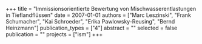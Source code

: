 +++
title = "Immissionsorientierte Bewertung von Mischwasserentlastungen in Tieflandflüssen"
date = 2007-01-01
authors = ["Marc Leszinski", "Frank Schumacher", "Kai Schroeder", "Erika Pawlowsky-Reusing", "Bernd Heinzmann"]
publication_types = ["4"]
abstract = ""
selected = false
publication = ""
projects = ["ism"]
+++

